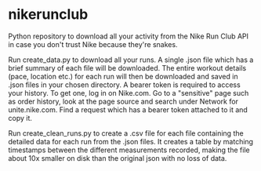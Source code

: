 # nikerunclub
Python repository to download all your activity from the Nike Run Club API in case you don't trust Nike because they're snakes.

Run create_data.py to download all your runs. A single .json file which has a brief summary of each file will be downloaded. The entire workout details (pace, location etc.) for each run will then be downloaded and saved in .json files in your chosen directory. A bearer token is required to access your history. To get one, log in on Nike.com. Go to a "sensitive" page such as order history, look at the page source and search under Network for unite.nike.com. Find a request which has a bearer token attached to it and copy it.

Run create_clean_runs.py to create a .csv file for each file containing the detailed data for each run from the .json files. It creates a table by matching timestamps between the different measurements recorded, making the file about 10x smaller on disk than the original json with no loss of data.
